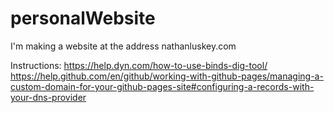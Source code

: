 # personalWebsite
I'm making a website at the address nathanluskey.com

Instructions:
https://help.dyn.com/how-to-use-binds-dig-tool/
https://help.github.com/en/github/working-with-github-pages/managing-a-custom-domain-for-your-github-pages-site#configuring-a-records-with-your-dns-provider

